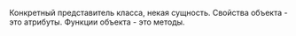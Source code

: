 Конкретный представитель класса, некая сущность.
Свойства объекта - это атрибуты.
Функции объекта - это методы.